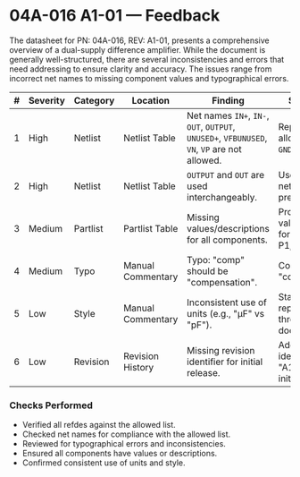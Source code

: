 # 04A-016 A1-01 — Feedback

The datasheet for PN: 04A-016, REV: A1-01, presents a comprehensive overview of a dual-supply difference amplifier. While the document is generally well-structured, there are several inconsistencies and errors that need addressing to ensure clarity and accuracy. The issues range from incorrect net names to missing component values and typographical errors.

| #  | Severity | Category   | Location         | Finding                                                                 | Suggested Fix                                                      | Confidence |
|----|----------|------------|------------------|------------------------------------------------------------------------|-------------------------------------------------------------------|------------|
| 1  | High     | Netlist    | Netlist Table    | Net names `IN+`, `IN-`, `OUT`, `OUTPUT`, `UNUSED+`, `VFBUNUSED`, `VN`, `VP` are not allowed. | Replace with allowed net names: `GND`, `REF`, `V+`, `V-`.         | High       |
| 2  | High     | Netlist    | Netlist Table    | `OUTPUT` and `OUT` are used interchangeably.                           | Use a consistent net name, preferably `OUT`.                      | High       |
| 3  | Medium   | Partlist   | Partlist Table   | Missing values/descriptions for all components.                        | Provide values/descriptions for C1-C5, R1-R7, P1, TP1-TP9, U1.    | High       |
| 4  | Medium   | Typo       | Manual Commentary| Typo: "comp" should be "compensation".                                 | Correct to "compensation".                                        | High       |
| 5  | Low      | Style      | Manual Commentary| Inconsistent use of units (e.g., "µF" vs "pF").                        | Standardize unit representation throughout the document.           | Medium     |
| 6  | Low      | Revision   | Revision History | Missing revision identifier for initial release.                       | Add a revision identifier (e.g., "A1-01") for the initial release. | Medium     |

### Checks Performed

- Verified all refdes against the allowed list.
- Checked net names for compliance with the allowed list.
- Reviewed for typographical errors and inconsistencies.
- Ensured all components have values or descriptions.
- Confirmed consistent use of units and style.